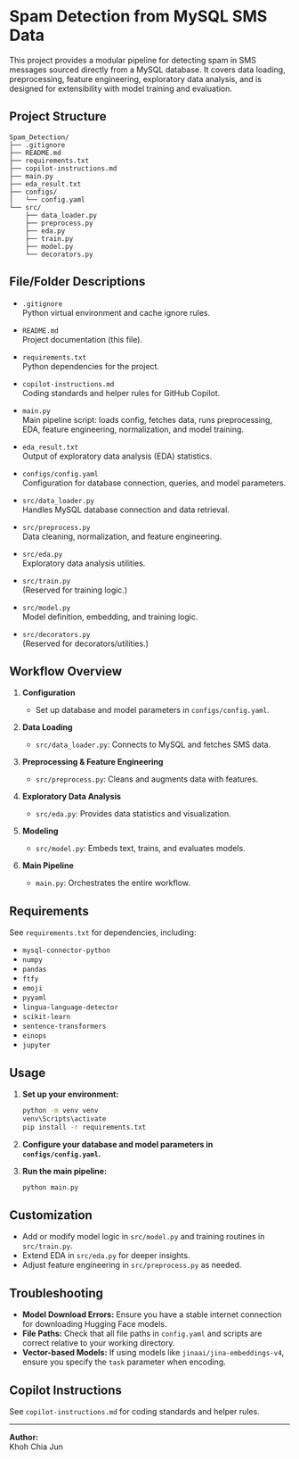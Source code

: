 # Spam Detection from MySQL SMS Data

This project provides a modular pipeline for detecting spam in SMS messages sourced directly from a MySQL database. It covers data loading, preprocessing, feature engineering, exploratory data analysis, and is designed for extensibility with model training and evaluation.

## Project Structure

```
Spam_Detection/
├── .gitignore
├── README.md
├── requirements.txt
├── copilot-instructions.md
├── main.py
├── eda_result.txt
├── configs/
│   └── config.yaml 
└── src/
    ├── data_loader.py
    ├── preprocess.py
    ├── eda.py
    ├── train.py
    ├── model.py
    └── decorators.py
```

## File/Folder Descriptions

- `.gitignore`  
  Python virtual environment and cache ignore rules.

- `README.md`  
  Project documentation (this file).

- `requirements.txt`  
  Python dependencies for the project.

- `copilot-instructions.md`  
  Coding standards and helper rules for GitHub Copilot.

- `main.py`  
  Main pipeline script: loads config, fetches data, runs preprocessing, EDA, feature engineering, normalization, and model training.

- `eda_result.txt`  
  Output of exploratory data analysis (EDA) statistics.

- `configs/config.yaml`  
  Configuration for database connection, queries, and model parameters.
 
- `src/data_loader.py`  
  Handles MySQL database connection and data retrieval.

- `src/preprocess.py`  
  Data cleaning, normalization, and feature engineering.

- `src/eda.py`  
  Exploratory data analysis utilities.

- `src/train.py`  
  (Reserved for training logic.)

- `src/model.py`  
  Model definition, embedding, and training logic.

- `src/decorators.py`  
  (Reserved for decorators/utilities.)

## Workflow Overview

1. **Configuration**  
   - Set up database and model parameters in `configs/config.yaml`.

2. **Data Loading**  
   - `src/data_loader.py`: Connects to MySQL and fetches SMS data.

3. **Preprocessing & Feature Engineering**  
   - `src/preprocess.py`: Cleans and augments data with features.

4. **Exploratory Data Analysis**  
   - `src/eda.py`: Provides data statistics and visualization.

5. **Modeling**  
   - `src/model.py`: Embeds text, trains, and evaluates models.

6. **Main Pipeline**  
   - `main.py`: Orchestrates the entire workflow.
 
## Requirements

See `requirements.txt` for dependencies, including:
- `mysql-connector-python`
- `numpy`
- `pandas`
- `ftfy`
- `emoji`
- `pyyaml`
- `lingua-language-detector`
- `scikit-learn`
- `sentence-transformers`
- `einops`
- `jupyter`

## Usage

1. **Set up your environment:**
   ```sh
   python -m venv venv
   venv\Scripts\activate
   pip install -r requirements.txt
   ```

2. **Configure your database and model parameters in `configs/config.yaml`.**

3. **Run the main pipeline:**
   ```sh
   python main.py
   ```

## Customization

- Add or modify model logic in `src/model.py` and training routines in `src/train.py`.
- Extend EDA in `src/eda.py` for deeper insights.
- Adjust feature engineering in `src/preprocess.py` as needed.

## Troubleshooting

- **Model Download Errors:** Ensure you have a stable internet connection for downloading Hugging Face models.
- **File Paths:** Check that all file paths in `config.yaml` and scripts are correct relative to your working directory.
- **Vector-based Models:** If using models like `jinaai/jina-embeddings-v4`, ensure you specify the `task` parameter when encoding.

## Copilot Instructions

See `copilot-instructions.md` for coding standards and helper rules.

---

**Author:**  
Khoh Chia Jun
